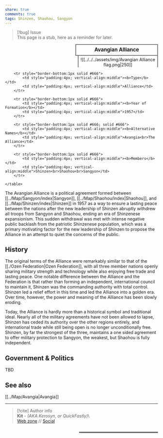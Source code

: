 ```yaml
---  
share: true  
comments: true  
tags: Shinzen, Shaohou, Sangyon  
---  
```

> [!bug] Issue  
> This page is a stub, here as a reminder for later.  
  
<div>  
  <span style="float:right; width:260px; margin-left:14px; border:2px solid #666; line-height:1.5; font-size:larger; font-weight:bold; text-align:center; padding:4px">Avangian Alliance</span>  
  </div>  
  
  <span style="float:right; clear:right; width:260px; margin-left:14px; border-left:2px solid #666; border-right:2px solid #666; border-collapse:collapse; text-align:center; padding-top:4px">![[../../../assets/img/Avangian Alliance flag.png|250]]</span>  
    
  <div class="" style="float:right; clear:right">  
    <table class="" style="float:right; clear:right; width:260px; margin-left:14px; margin-bottom:7px; border:2px solid #666; border-collapse:collapse; line-height:1.5; font-size:small">  
		  
		<tr style="border-bottom:1px solid #666">  
			<td style="padding:4px; vertical-align:middle"><b>Type</b></td>  
			<td style="padding:4px; vertical-align:middle">Alliance</td>  
		</tr>  
		  
		<tr style="border-bottom:1px solid #666">  
			<td style="padding:4px; vertical-align:middle"><b>Year of Formation</b></td>  
			<td style="padding:4px; vertical-align:middle">1957</td>  
		</tr>  
    
		<tr style="border-bottom:1px solid #666; solid #666">  
			<td style="padding:4px; vertical-align:middle"><b>Alternative Names</b></td>  
			<td style="padding:4px; vertical-align:middle">Avangia<br>The Alliance</td>  
		</tr>  
		  
		<tr style="border-bottom:1px solid #666">  
			<td style="padding:4px; vertical-align:middle"><b>Members</b></td>  
			<td style="padding:4px; vertical-align:middle">Shinzen<br>Shaohou<br>Sangyon</td>  
		</tr>  
	  
    </table>  
  </div>  
  
The Avangian Alliance is a political agreement formed between [[../Map/Sangyon/index|Sangyon]], [[../Map/Shaohou/index|Shaohou]], and [[../Map/Shinzen/index|Shinzen]] in 1957 as a way to ensure a lasting peace between the nations after the new leadership of Shinzen abruptly withdrew all troops from Sangyon and Shaohou, ending an era of Shinzenese expansionism. This sudden withdrawal was met with intense negative public backlash from the patriotic Shinzenese population, which was a primary motivating factor for the new leadership of Shinzen to propose the Alliance in an attempt to quiet the concerns of the public.  
  
## History  
  
The original terms of the Alliance were remarkably similar to that of the [[./Ozen Federation|Ozen Federation]], with all three member nations openly sharing military strength and technology while also enjoying free trade and lasting peace. One notable difference between the Alliance and the Federation is that rather than forming an independent, international council to maintain it, Shinzen was the commanding authority with total control. Shinzen led a relief effort in this time and led the Alliance into a golden era. Over time, however, the power and meaning of the Alliance has been slowly eroding.   
  
Today, the Alliance is hardly more than a historical symbol and traditional ideal. Nearly all of the military agreements have not been allowed to lapse, Shinzen has ceded its authority over the other regions entirely, and international trade while still being open is no longer unconditionally free. Shinzen, by far the strongest of the three, maintains a one sided agreement to offer military protection to Sangyon, the weakest, but Shaohou is fully independent.  
  
## Government & Politics  
  
TBD  
  
## See also  
  
[[../Map/Avangia|Avangia]]  
  
-----  
> [!cite] Author info  
> **Kit** - *(AKA Kerosyn, or QuickFastly)*\  
> [Web zone](https://kerosyn.link) // [Social](https://a.tripulse.link/@kit)